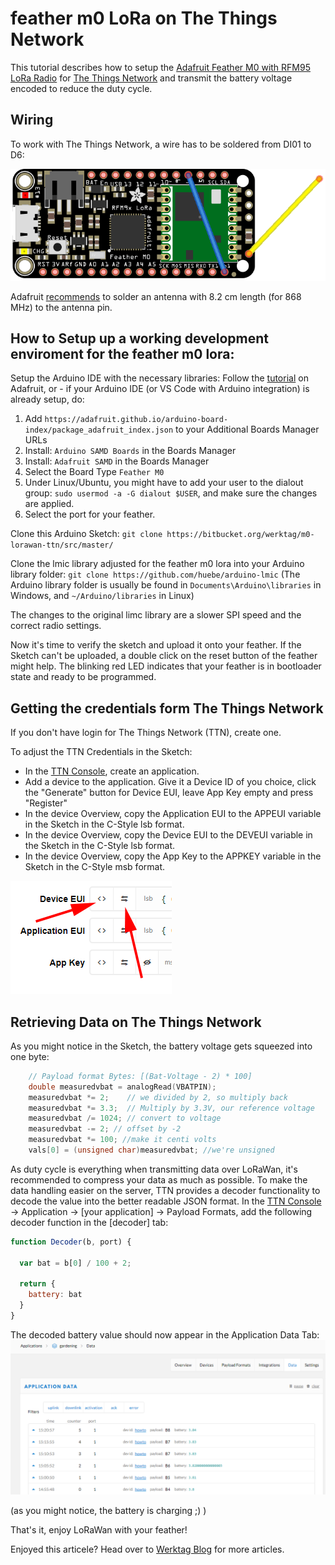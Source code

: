 # feather m0 LoRa on The Things Network

This tutorial describes how to setup the [Adafruit Feather M0 with RFM95 LoRa Radio](https://www.adafruit.com/product/3178) for [The Things Network](https://www.thethingsnetwork.org/) and transmit the battery voltage encoded to reduce the duty cycle.

## Wiring
To work with The Things Network, a wire has to be soldered from DI01 to D6:

![feather wiring](feather-lora-wiring.png)

Adafruit [recommends](https://learn.adafruit.com/adafruit-feather-m0-radio-with-lora-radio-module/antenna-options) to solder an antenna with 8.2 cm length (for 868 MHz) to the antenna pin. 

## How to Setup up a working development enviroment for the feather m0 lora:

Setup the Arduino IDE with the necessary libraries: 
Follow the [tutorial](https://learn.adafruit.com/adafruit-feather-m0-radio-with-lora-radio-module/overview) on Adafruit, or - if your Arduino IDE (or VS Code with Arduino integration) is already setup, do:

1.  Add `https://adafruit.github.io/arduino-board-index/package_adafruit_index.json` to your Additional Boards Manager URLs 
2.  Install: `Arduino SAMD Boards` in the Boards Manager
3.  Install: `Adafruit SAMD` in the Boards Manager
4.  Select the Board Type `Feather M0` 
5.  Under Linux/Ubuntu, you might have to add your user to the dialout group: `sudo usermod -a -G dialout $USER`, and make sure the changes are applied. 
6.  Select the port for your feather. 

Clone this Arduino Sketch: `git clone https://bitbucket.org/werktag/m0-lorawan-ttn/src/master/`

Clone the lmic library adjusted for the feather m0 lora into your Arduino library folder: `git clone https://github.com/huebe/arduino-lmic` (The Arduino library folder is usually be found in `Documents\Arduino\libraries` in Windows, and `~/Arduino/libraries` in Linux)

The changes to the original limc library are a slower SPI speed and the correct radio settings.

Now it's time to verify the sketch and upload it onto your feather.
If the Sketch can't be uploaded, a double click on the reset button of the feather might help. The blinking red LED indicates that your feather is in bootloader state and ready to be programmed.

## Getting the credentials form The Things Network
If you don't have login for The Things Network (TTN), create one.

To adjust the TTN Credentials in the Sketch:

   * In the [TTN Console](https://console.thethingsnetwork.org/), create an application.
   * Add a device to the application. Give it a Device ID of you choice, click the "Generate" button for Device EUI, leave App Key empty and press "Register"
   * In the device Overview, copy the Application EUI to the APPEUI variable in the Sketch in the C-Style lsb format.
   * In the device Overview, copy the Device EUI to the DEVEUI variable in the Sketch in the C-Style lsb format.
   * In the device Overview, copy the App Key to the APPKEY variable in the Sketch in the C-Style msb format.
  
  ![ttn console](ttn-console-format.png)

## Retrieving Data on The Things Network

As you might notice in the Sketch, the battery voltage gets squeezed into one byte:
```c
    // Payload format Bytes: [(Bat-Voltage - 2) * 100]
    double measuredvbat = analogRead(VBATPIN);
    measuredvbat *= 2;    // we divided by 2, so multiply back
    measuredvbat *= 3.3;  // Multiply by 3.3V, our reference voltage
    measuredvbat /= 1024; // convert to voltage
    measuredvbat -= 2; // offset by -2
    measuredvbat *= 100; //make it centi volts
    vals[0] = (unsigned char)measuredvbat; //we're unsigned
```
As duty cycle is everything when transmitting data over LoRaWan, it's recommended to compress your data as much as possible. To make the data handling easier on the server, TTN provides a decoder functionality to decode the value into the better readable JSON format.
 In the [TTN Console](https://console.thethingsnetwork.org/) -> Application -> [your application] -> Payload Formats, add the following decoder function in the [decoder] tab:
```javascript
function Decoder(b, port) {
  
  var bat = b[0] / 100 + 2;
  
  return {
    battery: bat
  }
}
```
The decoded battery value should now appear in the Application Data Tab:
![ttn data](ttn-console-data.png)

(as you might notice, the battery is charging ;) ) 

That's it, enjoy LoRaWan with your feather!


Enjoyed this articele? Head over to [Werktag Blog](https://blog.werktag.io) for more articles.